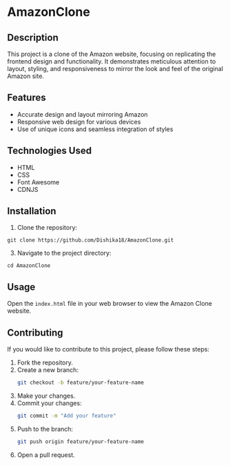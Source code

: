 # AmazonClone 

## Description
This project is a clone of the Amazon website, focusing on replicating the frontend design and functionality. It demonstrates meticulous attention to layout, styling, and responsiveness to mirror the look and feel of the original Amazon site.

## Features
- Accurate design and layout mirroring Amazon
- Responsive web design for various devices
- Use of unique icons and seamless integration of styles

## Technologies Used
- HTML
- CSS
- Font Awesome
- CDNJS

## Installation
1. Clone the repository:
```
git clone https://github.com/Dishika18/AmazonClone.git
```
3. Navigate to the project directory:
```
cd AmazonClone
```
## Usage
Open the ``index.html`` file in your web browser to view the Amazon Clone website.

## Contributing

If you would like to contribute to this project, please follow these steps:

1. Fork the repository.
2. Create a new branch:
    ```bash
    git checkout -b feature/your-feature-name
    ```
3. Make your changes.
4. Commit your changes:
    ```bash
    git commit -m "Add your feature"
    ```
5. Push to the branch:
    ```bash
    git push origin feature/your-feature-name
    ```
6. Open a pull request.
